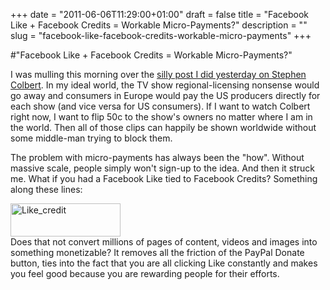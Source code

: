 +++
date = "2011-06-06T11:29:00+01:00"
draft = false
title = "Facebook Like + Facebook Credits = Workable Micro-Payments?"
description = ""
slug = "facebook-like-facebook-credits-workable-micro-payments"
+++

#"Facebook Like + Facebook Credits = Workable Micro-Payments?"


 <p>I was mulling this morning over the <a href="http://conoroneill.net/stephen-colbert-apologizes-to-all-of-ireland">silly post I did yesterday on Stephen Colbert</a>. In my ideal world, the TV show regional-licensing nonsense would go away and consumers in Europe would pay the US producers directly for each show (and vice versa for US consumers). If I want to watch Colbert right now, I want to flip 50c to the show's owners no matter where I am in the world. Then all of those clips can happily be shown worldwide without some middle-man trying to block them.</p>
<p>The problem with micro-payments has always been the "how". Without massive scale, people simply won't sign-up to the idea. And then it struck me. What if you had a Facebook Like tied to Facebook Credits? Something along these lines:</p>
<p><div class='p_embed p_image_embed'>
<img alt="Like_credit" height="53" src="http://getfile9.posterous.com/getfile/files.posterous.com/temp-2011-06-06/JrgsuvszyAHaCAqDbCzzjksnBymAbdCceyrmbHwkbhlotpmJtsxBybpEyECB/like_credit.jpg.scaled500.jpg" width="176" />
</div>
Does that not convert millions of pages of content, videos and images into something monetizable? It removes all the friction of the PayPal Donate button, ties into the fact that you are all clicking Like constantly and makes you feel good because you are rewarding people for their efforts.</p>
<p>&nbsp;</p>
 